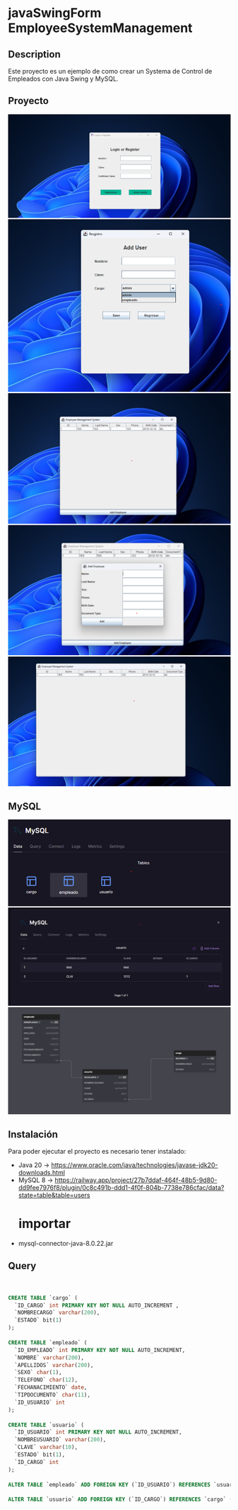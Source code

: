 # javaSwingForm  EmployeeSystemManagement

## Description
Este proyecto es un ejemplo de como crear un Systema de Control de Empleados con Java Swing y MySQL.


## Proyecto
 ![Vista](/src/img/1_s.png)
 ![Succes](/src/img/2.png)
 ![Error](/src/img/3_s.png)
 ![Mysql](/src/img/4_s.png)
![Mysql](/src/img/6_s.png)

## MySQL
![Mysql](/src/img/0_SQL.png)
![Mysql](/src/img/1_SQL.png)
![Mysql](/src/img/3_sql%20gr.png)

## Instalación
Para poder ejecutar el proyecto es necesario tener instalado:
* Java 20 -> https://www.oracle.com/java/technologies/javase-jdk20-downloads.html
* MySQL 8 -> https://railway.app/project/27b7ddaf-464f-48b5-9d80-dd9fee7976f8/plugin/0c8c491b-ddd1-4f0f-804b-7738e786cfac/data?state=table&table=users
    # importar
* mysql-connector-java-8.0.22.jar

## Query
```sql


CREATE TABLE `cargo` (
  `ID_CARGO` int PRIMARY KEY NOT NULL AUTO_INCREMENT ,
  `NOMBRECARGO` varchar(200),
  `ESTADO` bit(1)
);

CREATE TABLE `empleado` (
  `ID_EMPLEADO` int PRIMARY KEY NOT NULL AUTO_INCREMENT,
  `NOMBRE` varchar(200),
  `APELLIDOS` varchar(200),
  `SEXO` char(1),
  `TELEFONO` char(12),
  `FECHANACIMIENTO` date,
  `TIPDOCUMENTO` char(11),
  `ID_USUARIO` int
);

CREATE TABLE `usuario` (
  `ID_USUARIO` int PRIMARY KEY NOT NULL AUTO_INCREMENT,
  `NOMBREUSUARIO` varchar(200),
  `CLAVE` varchar(10),
  `ESTADO` bit(1),
  `ID_CARGO` int
);

ALTER TABLE `empleado` ADD FOREIGN KEY (`ID_USUARIO`) REFERENCES `usuario` (`ID_USUARIO`);

ALTER TABLE `usuario` ADD FOREIGN KEY (`ID_CARGO`) REFERENCES `cargo` (`ID_CARGO`);
```